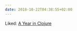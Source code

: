 ```yaml
---
date: 2018-10-22T04:38:55+02:00
---
```


Liked: [A Year in Clojure](https://blog.taylorwood.io/2017/09/15/year-behind.html)
